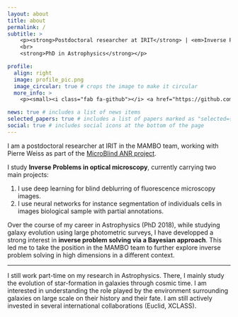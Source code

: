 ```yaml
---
layout: about
title: about
permalink: /
subtitle: >
    <p><strong>Postdoctoral researcher at IRIT</strong> | <em>Inverse Problems in optical microscopy</em>
    <br>
    <strong>PhD in Astrophysics</strong></p>

profile:
  align: right
  image: profile_pic.png
  image_circular: true # crops the image to make it circular
  more_info: >
    <p><small><i class="fab fa-github"></i> <a href="https://github.com/fsarron"> @fsarron</a></small></p>

news: true # includes a list of news items
selected_papers: true # includes a list of papers marked as "selected={true}"
social: true # includes social icons at the bottom of the page
---
```


I am a postdoctoral researcher at IRIT in the MAMBO team, working with Pierre Weiss as part of the [MicroBlind ANR project](https://anr.fr/Project-ANR-21-CE48-0008).

I study **Inverse Problems in optical microscopy**, currently carrying two main projects: 
1. I use deep learning for blind deblurring of fluorescence microscopy images.
2. I use neural networks for instance segmentation of individuals cells in images biological sample with partial annotations.


Over the course of my career in Astrophysics (PhD 2018), while studying galaxy evolution using large photometric surveys, I have developped a strong interest in <b>inverse problem solving via a Bayesian approach</b>. This led me to take the position in the MAMBO team to further explore inverse problem solving in high dimensions in a different context.

* * *
I still work part-time on my research in Astrophysics. There, I mainly study the evolution of star-formation in galaxies through cosmic time. I am interested in understanding the role played by the environment surrounding galaxies on large scale on their history and their fate. I am still actively invested in several international collaborations (Euclid, XCLASS).
